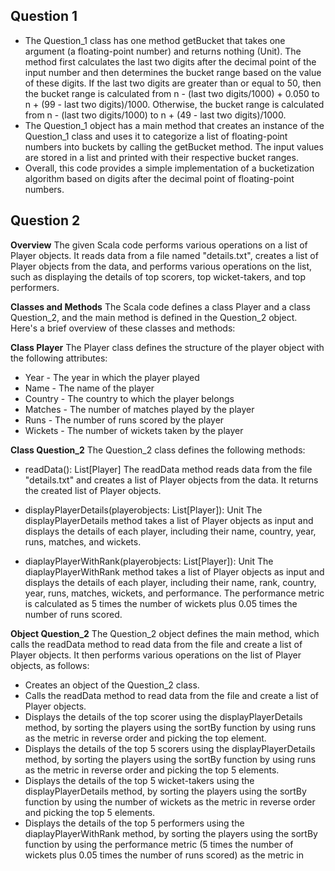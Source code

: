 ## Question 1
- The Question_1 class has one method getBucket that takes one argument (a floating-point number) and returns nothing (Unit). The method first calculates the last two digits after the decimal point of the input number and then determines the bucket range based on the value of these digits. If the last two digits are greater than or equal to 50, then the bucket range is calculated from n - (last two digits/1000) + 0.050 to n + (99 - last two digits)/1000. Otherwise, the bucket range is calculated from n - (last two digits/1000) to n + (49 - last two digits)/1000.
- The Question_1 object has a main method that creates an instance of the Question_1 class and uses it to categorize a list of floating-point numbers into buckets by calling the getBucket method. The input values are stored in a list and printed with their respective bucket ranges.
- Overall, this code provides a simple implementation of a bucketization algorithm based on digits after the decimal point of floating-point numbers.


## Question 2
**Overview**
The given Scala code performs various operations on a list of Player objects. It reads data from a file named "details.txt", creates a list of Player objects from the data, and performs various operations on the list, such as displaying the details of top scorers, top wicket-takers, and top performers.

**Classes and Methods**
The Scala code defines a class Player and a class Question_2, and the main method is defined in the Question_2 object. Here's a brief overview of these classes and methods:

**Class Player**
The Player class defines the structure of the player object with the following attributes:

- Year - The year in which the player played
- Name - The name of the player
- Country - The country to which the player belongs
- Matches - The number of matches played by the player
- Runs - The number of runs scored by the player
- Wickets - The number of wickets taken by the player

**Class Question_2**
The Question_2 class defines the following methods:

- readData(): List[Player]
The readData method reads data from the file "details.txt" and creates a list of Player objects from the data. It returns the created list of Player objects.

- displayPlayerDetails(playerobjects: List[Player]): Unit
The displayPlayerDetails method takes a list of Player objects as input and displays the details of each player, including their name, country, year, runs, matches, and wickets.

- diaplayPlayerWithRank(playerobjects: List[Player]): Unit
The diaplayPlayerWithRank method takes a list of Player objects as input and displays the details of each player, including their name, rank, country, year, runs, matches, wickets, and performance. The performance metric is calculated as 5 times the number of wickets plus 0.05 times the number of runs scored.

**Object Question_2**
The Question_2 object defines the main method, which calls the readData method to read data from the file and create a list of Player objects. It then performs various operations on the list of Player objects, as follows:


- Creates an object of the Question_2 class.
- Calls the readData method to read data from the file and create a list of Player objects.
- Displays the details of the top scorer using the displayPlayerDetails method, by sorting the players using the sortBy function by using runs as the metric in reverse order and picking the top element.
- Displays the details of the top 5 scorers using the displayPlayerDetails method, by sorting the players using the sortBy function by using runs as the metric in reverse order and picking the top 5 elements.
- Displays the details of the top 5 wicket-takers using the displayPlayerDetails method, by sorting the players using the sortBy function by using the number of wickets as the metric in reverse order and picking the top 5 elements.
- Displays the details of the top 5 performers using the diaplayPlayerWithRank method, by sorting the players using the sortBy function by using the performance metric (5 times the number of wickets plus 0.05 times the number of runs scored) as the metric in

